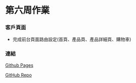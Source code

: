 <h1 class="text-center">
第六周作業
</h1>

<h3>客戶頁面</h3>
<ul>
    <li>完成前台頁面路由設定(首頁、產品頁、產品詳細頁、購物車)</li>
</ul>

<h3>連結</h3>
<a href="https://yuyeh1212.github.io/react_w6/" target="_blank">Github Pages</a>

<a href="https://github.com/yuyeh1212/react_w6" target="_blank">GitHub Repo</a>
